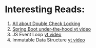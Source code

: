 # Interesting Reads:

1. [All about Double Check Locking](
http://www.cs.umd.edu/~pugh/java/memoryModel/jsr-133-faq.html#whatismm)
1. [Spring Boot under-the-hood yt video](https://www.youtube.com/watch?v=N39hpGAT43s)
1. JS Event Loop [yt video](https://youtu.be/8aGhZQkoFbQ)
1. Immutable Data Structure [yt video](https://youtu.be/Wo0qiGPSV-s)
